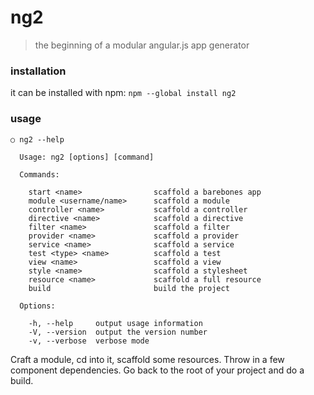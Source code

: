 # ng2
> the beginning of a modular angular.js app generator

### installation

it can be installed with npm: `npm --global install ng2`

### usage

```
○ ng2 --help

  Usage: ng2 [options] [command]

  Commands:

    start <name>                scaffold a barebones app
    module <username/name>      scaffold a module
    controller <name>           scaffold a controller
    directive <name>            scaffold a directive
    filter <name>               scaffold a filter
    provider <name>             scaffold a provider
    service <name>              scaffold a service
    test <type> <name>          scaffold a test
    view <name>                 scaffold a view
    style <name>                scaffold a stylesheet
    resource <name>             scaffold a full resource
    build                       build the project

  Options:

    -h, --help     output usage information
    -V, --version  output the version number
    -v, --verbose  verbose mode
```

Craft a module, cd into it, scaffold some resources. Throw in a few component dependencies. Go back to the root of your project and do a build.